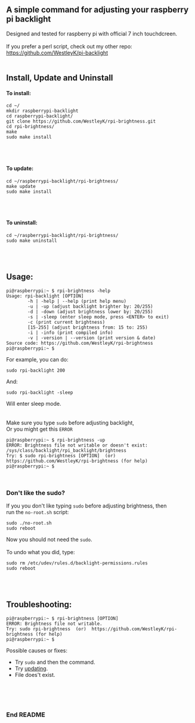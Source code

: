 ## A simple command for adjusting your raspberry pi backlight

Designed and tested for raspberry pi with official 7 inch touchdcreen. <br>
<br>
If you prefer a perl script, check out my other repo: https://github.com/WestleyK/pi-backlight <br>
<br>

## Install, Update and Uninstall


#### To install: <br>

```
cd ~/
mkdir raspberrypi-backlight
cd raspberrypi-backlight/
git clone https://github.com/WestleyK/rpi-brightness.git
cd rpi-brightness/
make
sudo make install
```

<br>
<br>

#### To update: <br>

```
cd ~/raspberrypi-backlight/rpi-brightness/
make update
sudo make install
```
<br>
<br>

#### To uninstall: <br>


```
cd ~/raspberrypi-backlight/rpi-brightness/
sudo make uninstall
```

<br>
<br>

## Usage:


```
pi@raspberrypi:~ $ rpi-brightness -help
Usage: rpi-backlight [OPTION]
        -h | -help | --help (print help menu)
        -u | -up (adjust backlight brighter by: 20/255)
        -d | -down (adjust brightness lower by: 20/255)
        -s | -sleep (enter sleep mode, press <ENTER> to exit)
        -c (print current brightness)
        [15-255] (adjust brightness from: 15 to: 255)
        -i | -info (print compiled info)
        -v | -version | --version (print version & date)
Source code: https://github.com/WestleyK/rpi-brightness
pi@raspberrypi:~ $ 
```
For example, you can do: <br>

```
sudo rpi-backlight 200
```
And: <br>

```
sudo rpi-backlight -sleep
```
Will enter sleep mode. <br>
<br>
<br>
Make sure you type `sudo` before adjusting backlight, <br>
Or you might get this `ERROR` <br>

```
pi@raspberrypi:~ $ rpi-brightness -up
ERROR: Brightness file not writable or doesn't exist:
/sys/class/backlight/rpi_backlight/brightness
Try: $ sudo rpi-brightness [OPTION]  (or)  https://github.com/WestleyK/rpi-brightness (for help)
pi@raspberrypi:~ $ 
```

<br>

### Don't like the sudo?

If you you don't like typing `sudo` before adjusting brightness, then <br>
run the `no-root.sh` script: <br>

```
sudo ./no-root.sh
sudo reboot
```

Now you should not need the `sudo`. <br>
<br>
To undo what you did, type: <br>

```
sudo rm /etc/udev/rules.d/backlight-permissions.rules
sudo reboot
```


<br>
<br>


## Troubleshooting:

```
pi@raspberrypi:~ $ rpi-brightness [OPTION]
ERROR: Brightness file not writable.
Try: sudo rpi-brightness  (or)  https://github.com/WestleyK/rpi-brightness (for help)
pi@raspberrypi:~ $ 
```
Possible causes or fixes: <br>
- Try `sudo` and then the command. <br>
- Try [updating](#To-update). <br>
- File does't exist. <br>
<br>




<br>
<br>

### End README

<br>
<br>



